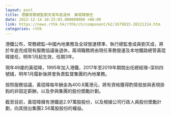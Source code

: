 ```yaml
---
layout: post
title: 港鐵常務總監劉天成年底退休　黃琨暐接任
date: 2022-12-14 18:25:03.000000000 +08:00
link: https://news.rthk.hk/rthk/ch/component/k2/1679815-20221214.htm
categories: rthk
---
```


港鐵公布，常務總監–中國內地業務及全球營運標準、執行總監會成員劉天成，將於年底完成現有服務協議後退休，兩項職務將由現任車務營運及本地鐵路總管黃琨暐接任，明年1月起生效，任期3年。

現年49歲的黃琨暐，1995年加入港鐵，2017年至2019年期間出任總經理–深圳四號綫，明年1月履新後將會負責監督集團的內地業務。

按照服務協議，黃琨暐每年酬金為400.8萬港元，將有資格獲得酌情發放與表現掛鈎的非固定薪酬，以及參與集團的股份奬勵計劃。

截至目前，黃琨暐擁有港鐵逾2.97萬股股份，以及根據公司行政人員股份奬勵計劃，向其授出集團2.56萬股股份的權益。
